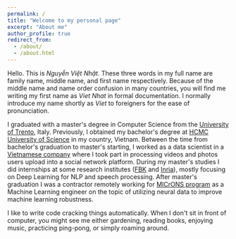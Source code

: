 ```yaml
---
permalink: /
title: "Welcome to my personal page"
excerpt: "About me"
author_profile: true
redirect_from: 
  - /about/
  - /about.html
---
```


Hello. This is *Nguyễn Việt Nhật*. These three words in my full name are family name, middle name, and first name respectively. Because of the middle name and name order confusion in many countries, you will find me writing my first name as *Viet Nhat* in formal documentation.
I normally introduce my name shortly as *Viet* to foreigners for the ease of pronunciation.

I graduated with a master's degree in Computer Science from the [University of Trento](https://www.disi.unitn.it/), Italy. 
Previously, I obtained my bachelor's degree at [HCMC University of Science](https://hcmus.edu.vn/) in my country, Vietnam. 
Between the time from bachelor's graduation to master's starting, I worked as a data scientist in a [Vietnamese company](https://zalo.ai/) where I took part in processing videos and photos users upload into a social network platform.
During my master's studies I did internships at some research institutes ([FBK](https://ict.fbk.eu/units/hlt-mt/join-us/) and [Inria](https://team.inria.fr/perception/alumni/viet-nhat-nguyen/)), mostly focusing on Deep Learning for NLP and speech processing.
After master's graduation I was a contractor remotely working for [MICrONS program](http://www.ninai.org/) as a Machine Learning engineer on the topic of utilizing neural data to improve machine learning robustness.

I like to write code cracking things automatically. When I don't sit in front of computer, you might see me either gardening, reading books, enjoying music, practicing ping-pong, or simply roaming around.